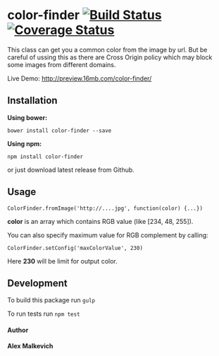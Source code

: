 # color-finder [![Build Status](https://travis-ci.org/gund/color-finder.svg?branch=master)](https://travis-ci.org/gund/color-finder)  [![Coverage Status](https://coveralls.io/repos/gund/color-finder/badge.svg?branch=master&service=github)](https://coveralls.io/github/gund/color-finder?branch=master)

This class can get you a common color from the image by url.
But be careful of ussing this as there are Cross Origin policy which may block some images from different domains.

Live Demo: http://preview.16mb.com/color-finder/

## Installation

**Using bower:**

`bower install color-finder --save`

**Using npm:**

`npm install color-finder`

or just download latest release from Github.

## Usage

`ColorFinder.fromImage('http://....jpg', function(color) {...})`

**color** is an array which contains RGB value (like [234, 48, 255]).

You can also specify maximum value for RGB complement by calling:

`ColorFinder.setConfig('maxColorValue', 230)`

Here **230** will be limit for output color.

## Development

To build this package run `gulp`

To run tests run `npm test`

#### Author
**Alex Malkevich**
